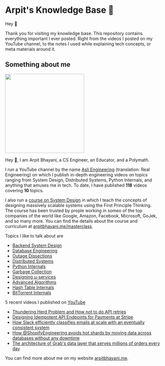 # Arpit's Knowledge Base 🧠

Hey 🙌‍

Thank you for visiting my knowledge base. This repository contains everything important I ever posted. Right from the videos I posted on my YouTube channel, to the notes I used while explaining tech concepts, or meta materials around it.

## Something about me

<img width="256px" src="https://arpitbhayani.me/static/img/arpit.jpg" />

Hey 🙌‍, I am Arpit Bhayani, a CS Engineer, an Educator, and a Polymath.

I run a YouTube channel by the name [Asli Engineering](https://www.youtube.com/@AsliEngineering) (translation: Real Engineering) on which I publish in-depth engineering videos on topics ranging from System Design,
Distributed Systems, Python Internals, and anything that amuses me in tech. To date, I have published **118** videos covering **10** topics.

I also run a [course on System Design](https://arpitbhayani.me/masterclass) in which I teach the concepts of designing massively scalable systems using the First Principle Thinking. The course has been trusted by prople working in someo of the top companies of the world like Google, Amazon, Facebook, Microsoft, GoJek, and so many more. You can find the details about the course and curriculum at [arpitbhayani.me/masterclass](https://arpitbhayani.me/masterclass).

Topics I like to talk about are

 - [Backend System Design](https://arpitbhayani.me/system-design)
 - [Database Engineering](https://arpitbhayani.me/database-engineering)
 - [Outage Dissections](https://arpitbhayani.me/outage-dissections)
 - [Distributed Systems](https://arpitbhayani.me/distributed-systems)
 - [Python Internals](https://arpitbhayani.me/python-internals)
 - [Garbage Collection](https://arpitbhayani.me/garbage-collection)
 - [Designing μ-services](https://arpitbhayani.me/microservices)
 - [Advanced Algorithms](https://arpitbhayani.me/advanced-algorithms)
 - [Hash Table Internals](https://arpitbhayani.me/hash-table-internals)
 - [BitTorrent Internals](https://arpitbhayani.me/bittorrent-internals)

5 recent videos I published on [YouTube](https://www.youtube.com/c/ArpitBhayani)

 - [Thundering Herd Problem and How not to do API retries](https://youtube.com/watch?v=8sTuCPh3s0s)
 - [Designing Idempotent API Endpoints for Payments at Stripe](https://youtube.com/watch?v=J2IcD9FZvZU)
 - [How Slack efficiently classifies emails at scale with an eventually consistent system](https://youtube.com/watch?v=BwxU9EnCFXA)
 - [How @ShopifyEngineering avoids hot shards by moving data across databases without any downtime](https://youtube.com/watch?v=7v-wrJjcg4k)
 - [The architecture of Grab's data layer that serves millions of orders every day](https://youtube.com/watch?v=KeV4erIm47o)

You can find more about me on my website [arpitbhayani.me](arpitbhayani.me).

